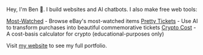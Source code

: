<!--
**benhurley/benhurley** is a ✨ _special_ ✨ repository because its `README.md` (this file) appears on your GitHub profile. 
-->

Hey, I'm Ben 👋. I build websites and AI chatbots. I also make free web tools:

[Most-Watched](https://mostwatched.justben.fyi) - Browse eBay's most-watched items
[Pretty Tickets](https://prettytickets.com) - Use AI to transform purchases into beautiful commemorative tickets
[Crypto Cost](https://cryptocost.justben.fyi) - A cost-basis calculator for crypto (educational-purposes only)

Visit [my website](https://benhurley.dev) to see my full portfolio.
